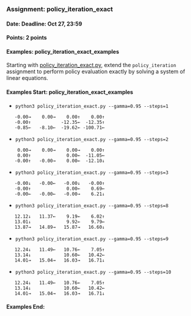 ### Assignment: policy_iteration_exact
#### Date: Deadline: Oct 27, 23:59
#### Points: 2 points
#### Examples: policy_iteration_exact_examples

Starting with [policy_iteration_exact.py](https://github.com/ufal/npfl122/tree/master/labs/02/policy_iteration_exact.py),
extend the `policy_iteration` assignment to perform policy evaluation
exactly by solving a system of linear equations.

#### Examples Start: policy_iteration_exact_examples
- `python3 policy_iteration_exact.py --gamma=0.95 --steps=1`
```
   -0.00→    0.00→    0.00↑    0.00↑
   -0.00↑           -12.35←  -12.35↑
   -0.85←   -8.10←  -19.62← -100.71←
```
- `python3 policy_iteration_exact.py --gamma=0.95 --steps=2`
```
    0.00→    0.00→    0.00→    0.00↑
    0.00↑             0.00←  -11.05←
   -0.00↑   -0.00→    0.00←  -12.10↓
```
- `python3 policy_iteration_exact.py --gamma=0.95 --steps=3`
```
   -0.00↓   -0.00←   -0.00↓   -0.00↑
   -0.00↑             0.00←    0.69←
   -0.00←   -0.00←   -0.00→    6.21↓
```
- `python3 policy_iteration_exact.py --gamma=0.95 --steps=8`
```
   12.12↓   11.37←    9.19←    6.02↑
   13.01↓             9.92←    9.79←
   13.87→   14.89→   15.87→   16.60↓
```
- `python3 policy_iteration_exact.py --gamma=0.95 --steps=9`
```
   12.24↓   11.49←   10.76←    7.05↑
   13.14↓            10.60←   10.42←
   14.01→   15.04→   16.03→   16.71↓
```
- `python3 policy_iteration_exact.py --gamma=0.95 --steps=10`
```
   12.24↓   11.49←   10.76←    7.05↑
   13.14↓            10.60←   10.42←
   14.01→   15.04→   16.03→   16.71↓
```
#### Examples End:
